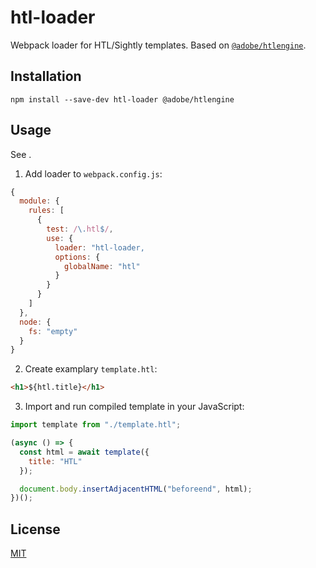 # htl-loader

Webpack loader for HTL/Sightly templates. Based on [`@adobe/htlengine`](https://www.npmjs.com/package/@adobe/htlengine).

## Installation

`npm install --save-dev htl-loader @adobe/htlengine`

## Usage

See [](./test).

1. Add loader to `webpack.config.js`:

```js
{
  module: {
    rules: [
      {
        test: /\.htl$/,
        use: {
          loader: "htl-loader,
          options: {
            globalName: "htl"
          }
        }
      }
    ]
  },
  node: {
    fs: "empty"
  }
}
```

2. Create examplary `template.htl`:

```html
<h1>${htl.title}</h1>
```

3. Import and run compiled template in your JavaScript:

```js
import template from "./template.htl";

(async () => {
  const html = await template({
    title: "HTL"
  });

  document.body.insertAdjacentHTML("beforeend", html);
})();
```

## License

[MIT](http://www.opensource.org/licenses/mit-license)
